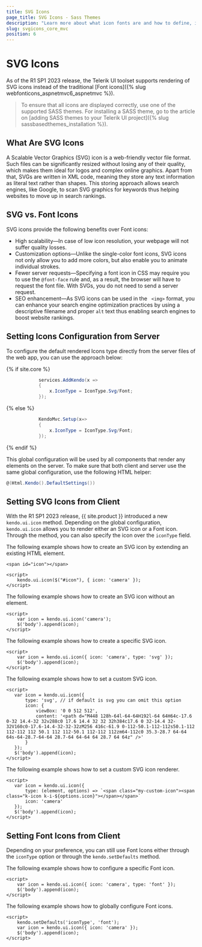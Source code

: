 ```yaml
---
title: SVG Icons
page_title: SVG Icons - Sass Themes
description: "Learn more about what icon fonts are and how to define, implement, and render the available Telerik UI SVG Icons out of the supported list."
slug: svgicons_core_mvc
position: 6
---
```


# SVG Icons

As of the R1 SP1 2023 release, the Telerik UI toolset supports rendering of SVG icons instead of the traditional [Font icons]({% slug webfonticons_aspnetmvc6_aspnetmvc %}).

> To ensure that all icons are displayed correctly, use one of the supported SASS themes. For installing a SASS theme, go to the article on [adding SASS themes to your Telerik UI project]({% slug sassbasedthemes_installation %}).

## What Are SVG Icons

A Scalable Vector Graphics (SVG) icon is а web-friendly vector file format. Such files can be significantly resized without losing any of their quality, which makes them ideal for logos and complex online graphics. Apart from that, SVGs are written in XML code, meaning they store any text information as literal text rather than shapes. This storing approach allows search engines, like Google, to scan SVG graphics for keywords thus helping websites to move up in search rankings.

## SVG vs. Font Icons

SVG icons provide the following benefits over Font icons:

* High scalability&mdash;In case of low icon resolution, your webpage will not suffer quality losses.
* Customization options&mdash;Unlike the single-color font icons, SVG icons not only allow you to add more colors, but also enable you to animate individual strokes.
* Fewer server requests&mdash;Specifying a font icon in CSS may require you to use the `@font-face` rule and, as a result, the browser will have to request the font file. With SVGs, you do not need to send a server request.
* SEO enhancement&mdash;As SVG icons can be used in the `
<img>` format, you can enhance your search engine optimization practices by using a descriptive filename and proper `alt` text thus enabling search engines to boost website rankings.

## Setting Icons Configuration from Server

To configure the default rendered Icons type directly from the server files of the web app, you can use the approach below:

{% if site.core %}
```C#
            services.AddKendo(x =>
            {
                x.IconType = IconType.Svg/Font;
            });
```
{% else %}
```C#
            KendoMvc.Setup(x=>
            {
                x.IconType = IconType.Svg/Font;
            });
```
{% endif %}

This global configuration will be used by all components that render any elements on the server. To make sure that both client and server use the same global configuration, use the following HTML helper:
```C#
@(Html.Kendo().DefaultSettings())
```

## Setting SVG Icons from Client

With the R1 SP1 2023 release, {{ site.product }} introduced a new `kendo.ui.icon` method. Depending on the global configuration, `kendo.ui.icon` allows you to render either an SVG icon or a Font icon. Through the method, you can also specify the icon over the `iconType` field.

The following example shows how to create an SVG icon by extending an existing HTML element.

```dojo
<span id="icon"></span>

<script>
    kendo.ui.icon($("#icon"), { icon: 'camera' });
</script>
```

The following example shows how to create an SVG icon without an element.

```dojo
<script>
    var icon = kendo.ui.icon('camera');
    $('body').append(icon);
</script>
```

The following example shows how to create a specific SVG icon.

```dojo
<script>
    var icon = kendo.ui.icon({ icon: 'camera', type: 'svg' });
    $('body').append(icon);
</script>
```

The following example shows how to set a custom SVG icon.

 ```dojo
<script>
    var icon = kendo.ui.icon({
        type: 'svg', // if default is svg you can omit this option
        icon: {
            viewBox: '0 0 512 512',
            content: '<path d="M448 128h-64l-64-64H192l-64 64H64c-17.6 0-32 14.4-32 32v288c0 17.6 14.4 32 32 32h384c17.6 0 32-14.4 32-32V160c0-17.6-14.4-32-32-32zM256 416c-61.9 0-112-50.1-112-112s50.1-112 112-112 112 50.1 112 112-50.1 112-112 112zm64-112c0 35.3-28.7 64-64 64s-64-28.7-64-64 28.7-64 64-64 64 28.7 64 64z" />'
        }
    });
    $('body').append(icon);
</script>
 ```

The following example shows how to set a custom SVG icon renderer.

 ```dojo
<script>
    var icon = kendo.ui.icon({
        type: (element, options) => `<span class="my-custom-icon"><span class="k-icon k-i-${options.icon}"></span></span>`
        icon: 'camera'
    });
    $('body').append(icon);
</script>
 ```

## Setting Font Icons from Client

Depending on your preference, you can still use Font Icons either through the `iconType` option or through the `kendo.setDefaults` method.

The following example shows how to configure a specific Font icon.

```dojo
<script>
    var icon = kendo.ui.icon({ icon: 'camera', type: 'font' });
    $('body').append(icon);
</script>
```

The following example shows how to globally configure Font icons.

```dojo
<script>
    kendo.setDefaults('iconType', 'font');
    var icon = kendo.ui.icon({ icon: 'camera' });
    $('body').append(icon);
</script>
```
